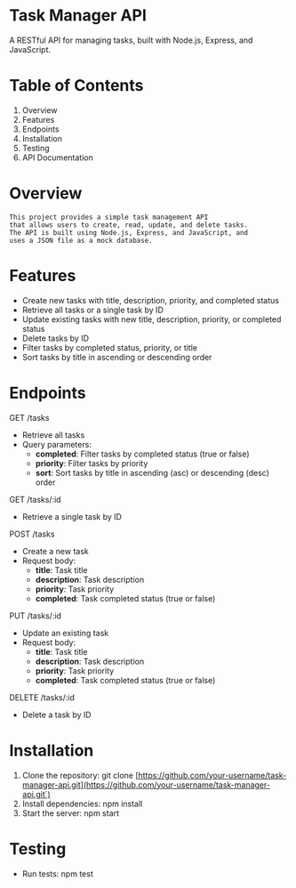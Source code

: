 # Task Manager API
A RESTful API for managing tasks, built with Node.js, Express, and JavaScript.

# Table of Contents
1. Overview
2. Features
3. Endpoints
4. Installation
5. Testing
6. API Documentation

# Overview
    This project provides a simple task management API 
    that allows users to create, read, update, and delete tasks. 
    The API is built using Node.js, Express, and JavaScript, and 
    uses a JSON file as a mock database.

# Features
- Create new tasks with title, description, priority, and completed status
- Retrieve all tasks or a single task by ID
- Update existing tasks with new title, description, priority, or completed status
- Delete tasks by ID
- Filter tasks by completed status, priority, or title
- Sort tasks by title in ascending or descending order

# Endpoints

GET /tasks
- Retrieve all tasks
- Query parameters:
    - **completed**: Filter tasks by completed status (true or false)
    - **priority**: Filter tasks by priority
    - **sort**: Sort tasks by title in ascending (asc) or descending (desc) order
    
GET /tasks/:id
- Retrieve a single task by ID


POST /tasks
- Create a new task
- Request body:
    - **title**: Task title
    - **description**: Task description
    - **priority**: Task priority
    - **completed**: Task completed status (true or false)
    
PUT /tasks/:id
- Update an existing task
- Request body:
    - **title**: Task title
    - **description**: Task description
    - **priority**: Task priority
    - **completed**: Task completed status (true or false)

DELETE /tasks/:id
- Delete a task by ID


# Installation
1. Clone the repository: git clone [https://github.com/your-username/task-manager-api.git](https://github.com/your-username/task-manager-api.git`)
2. Install dependencies: npm install
3. Start the server: npm start

# Testing
- Run tests: npm test